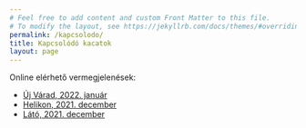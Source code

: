 ```yaml
---
# Feel free to add content and custom Front Matter to this file.
# To modify the layout, see https://jekyllrb.com/docs/themes/#overriding-theme-defaults
permalink: /kapcsolodo/
title: Kapcsolódó kacatok
layout: page
---
```


Online elérhető vermegjelenések:
- [Új Várad, 2022. január](https://www.ujvarad.ro/irodalom/koman-zsombor-versei/)
- [Helikon, 2021. december](https://www.helikon.ro/bejegyzesek/koman-zsombor-versei)
- [Látó, 2021. december](https://www.lato.ro/article.php/Versek/4983/)
